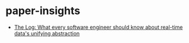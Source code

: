# paper-insights

- [The Log: What every software engineer should know about real-time data's unifying abstraction](TheLog.md)